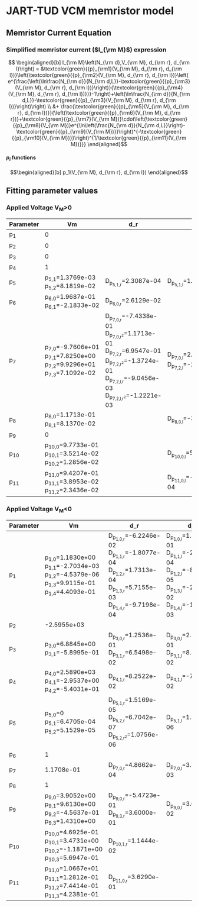 # JART-TUD VCM memristor model

## Memristor Current Equation
### Simplified memristor current ($I_{\rm M}$) expression

```math
 \begin{aligned}[b]
  I_{\rm M}\left(N_{\rm d},V_{\rm M}, d_{\rm r}, d_{\rm l}\right) = &\textcolor{green}{{p}_{\rm1}(V_{\rm M}, d_{\rm r}, d_{\rm l})}\left(\textcolor{green}{{p}_{\rm2}(V_{\rm M}, d_{\rm r}, d_{\rm l})}\left( e^{\frac{\left(\ln\frac{N_{\rm d}}{N_{\rm d,L}}-\textcolor{green}{{p}_{\rm3}(V_{\rm M}, d_{\rm r}, d_{\rm l})}\right)}{\textcolor{green}{{p}_{\rm4}(V_{\rm M}, d_{\rm r}, d_{\rm l})}}}-1\right)+\left(\ln\frac{N_{\rm d}}{N_{\rm d,L}}-\textcolor{green}{{p}_{\rm3}(V_{\rm M}, d_{\rm r}, d_{\rm l})}\right)\right) \\ &+ \frac{\textcolor{green}{{p}_{\rm5}(V_{\rm M}, d_{\rm r}, d_{\rm l})}}{\left(\textcolor{green}{{p}_{\rm6}(V_{\rm M}, d_{\rm r})}+\textcolor{green}{{p}_{\rm7}(V_{\rm M})}\cdot\left(\textcolor{green}{{p}_{\rm8}(V_{\rm M})}e^{\ln\left(\frac{N_{\rm d}}{N_{\rm d,L}}\right)-\textcolor{green}{{p}_{\rm9}(V_{\rm M})}}\right)^{-\textcolor{green}{{p}_{\rm10}(V_{\rm M})}}\right)^{1/\textcolor{green}{{p}_{\rm11}(V_{\rm M})}}}
  \end{aligned}
  ```
#### $p_i$ functions
```math
\begin{aligned}[b]
p_1(V_{\rm M}, d_{\rm r}, d_{\rm l})
\end{aligned}
```

## Fitting parameter values
### Applied Voltage V<sub>M</sub>>0
<table>
    <thead>
        <tr>
            <th>Parameter</th>
            <th>Vm</th>
            <th>d_r</th>
            <th>d_l</th>
        </tr>
    </thead>
    <tbody>
        <tr>
            <td>p<sub>1</sub></td>
            <td>0</td>
            <td></td>
            <td></td>
        </tr>
        <tr>
            <td>p<sub>2</sub></td>
            <td>0</td>
            <td></td>
            <td></td>
        </tr>
        <tr>
            <td>p<sub>3</sub></td>
            <td>0</td>
            <td></td>
            <td></td>
        </tr>
        <tr>
            <td>p<sub>4</sub></td>
            <td>1</td>
            <td></td>
            <td></td>
        </tr>
        <tr>
            <td>p<sub>5</sub></td>
            <td>
                p<sub>5,1</sub>=1.3769e-03 <br>
                p<sub>5,2</sub>=8.1819e-02
            </td>
            <td>
                D<sub>p<sub>5,1,r</sub></sub>=2.3087e-04
            </td>
            <td>
                D<sub>p<sub>5,1,l</sub></sub>=1.3293e-07
            </td>
        </tr>
        <tr>
            <td>p<sub>6</sub></td>
            <td>
                p<sub>6,0</sub>=1.9687e-01 <br>
                p<sub>6,1</sub>=-2.1833e-02
            </td>
            <td>
                D<sub>p<sub>6,0,r</sub></sub>=2.6129e-02
            </td>
            <td>
            </td>
        </tr>
        <tr>
            <td>p<sub>7</sub></td>
            <td>
                p<sub>7,0</sub>=-9.7606e+01 <br>
                p<sub>7,1</sub>=7.8250e+00 <br>
                p<sub>7,2</sub>=9.9296e+01 <br>
                p<sub>7,3</sub>=7.1092e-02
            </td>
            <td>
                D<sub>p<sub>7,0,r</sub></sub>=-7.4338e-01 <br/>
                D<sub>p<sub>7,0,r<sup>2</sup></sub></sub>=1.1713e-01 <br/>
                D<sub>p<sub>7,2,r</sub></sub>=6.9547e-01 <br/>
                D<sub>p<sub>7,2,r<sup>2</sup></sub></sub>=-1.3724e-01 <br/>
                D<sub>p<sub>7,2,l,r</sub></sub>=-9.0456e-03 <br/>
                D<sub>p<sub>7,2,l,r<sup>2</sup></sub></sub>=-1.2221e-03
            </td>
            <td>
                D<sub>p<sub>7,0,l</sub></sub>=2.4377e+00 <br/>
                D<sub>p<sub>7,2,l</sub></sub>=-2.3728e+00
            </td>
        </tr>
        <tr>
            <td>p<sub>8</sub></td>
            <td>
                p<sub>8,0</sub>=1.1713e-01 <br>
                p<sub>8,1</sub>=8.1370e-02
            </td>
            <td></td>
            <td>
                D<sub>p<sub>8,0,l</sub></sub>=-3.8320e-03
            </td>
        </tr>
        <tr>
            <td>p<sub>9</sub></td>
            <td>0</td>
            <td></td>
            <td></td>
        </tr>
        <tr>
            <td>p<sub>10</sub></td>
            <td>
                p<sub>10,0</sub>=9.7733e-01 <br>
                p<sub>10,1</sub>=3.5214e-02 <br>
                p<sub>10,2</sub>=1.2856e-02
            </td>
            <td></td>
            <td>
                D<sub>p<sub>10,0,l</sub></sub>=5.9623e-05
            </td>
        </tr>
        <tr>
            <td>p<sub>11</sub></td>
            <td>
                p<sub>11,0</sub>=9.4207e-01 <br>
                p<sub>11,1</sub>=3.8953e-02 <br>
                p<sub>11,2</sub>=2.3436e-02
            </td>
            <td></td>
            <td>
                D<sub>p<sub>11,0,l</sub></sub>=-6.7239e-04
            </td>
        </tr>
    </tbody>
</table>

### Applied Voltage V<sub>M</sub><0
<table>
    <thead>
        <tr>
            <th>Parameter</th>
            <th>Vm</th>
            <th>d_r</th>
            <th>d_l</th>
        </tr>
    </thead>
    <tbody>
        <tr>
            <td>p<sub>1</sub></td>
            <td>
                p<sub>1,0</sub>=1.1830e+00 <br>
                p<sub>1,1</sub>=-2.7034e-03 <br>
                p<sub>1,2</sub>=-4.5379e-06 <br>
                p<sub>1,3</sub>=9.9115e-01 <br>
                p<sub>1,4</sub>=4.4093e-01
            </td>
            <td>
                D<sub>p<sub>1,0,r</sub></sub>=-6.2246e-02 <br>
                D<sub>p<sub>1,1,r</sub></sub>=-1.8077e-04 <br>
                D<sub>p<sub>1,2,r</sub></sub>=1.7313e-04 <br>
                D<sub>p<sub>1,3,r</sub></sub>=5.7155e-03 <br>
                D<sub>p<sub>1,4,r</sub></sub>=-9.7198e-04
            </td>
            <td>
                D<sub>p<sub>1,0,l</sub></sub>=1.1419e-01 <br>
                D<sub>p<sub>1,1,l</sub></sub>=-2.0831e-04 <br>
                D<sub>p<sub>1,2,l</sub></sub>=-8.9677e-05 <br>
                D<sub>p<sub>1,3,l</sub></sub>=-2.3237e-02 <br>
                D<sub>p<sub>1,4,l</sub></sub>=-1.8507e-03
            </td>
        </tr>
        <tr>
            <td>p<sub>2</sub></td>
            <td>-2.5955e+03</td>
            <td></td>
            <td></td>
        </tr>
        <tr>
            <td>p<sub>3</sub></td>
            <td>
                p<sub>3,0</sub>=6.8845e+00 <br>
                p<sub>3,1</sub>=-5.8995e-01
            </td>
            <td>
                D<sub>p<sub>3,0,r</sub></sub>=1.2536e-01 <br>
                D<sub>p<sub>3,1,r</sub></sub>=6.5498e-02
            </td>
            <td>
                D<sub>p<sub>3,0,l</sub></sub>=2.5983e-01 <br>
                D<sub>p<sub>3,1,l</sub></sub>=8.5666e-02
            </td>
        </tr>
        <tr>
            <td>p<sub>4</sub></td>
            <td>
                p<sub>4,0</sub>=2.5890e+03 <br>
                p<sub>4,1</sub>=-2.9537e+00 <br>
                p<sub>4,2</sub>=-5.4031e-01
            </td>
            <td>
                D<sub>p<sub>4,1,r</sub></sub>=8.2522e-02
            </td>
            <td>
                D<sub>p<sub>4,1,l</sub></sub>=-7.2255e-02
            </td>
        </tr>
        <tr>
            <td>p<sub>5</sub></td>
            <td>
                p<sub>5,0</sub>=0 <br>
                p<sub>5,1</sub>=6.4705e-04 <br>
                p<sub>5,2</sub>=5.1529e-05
            </td>
            <td>
                D<sub>p<sub>5,1,r</sub></sub>=1.5169e-05 <br>
                D<sub>p<sub>5,2,r</sub></sub>=6.7042e-07 <br>
                D<sub>p<sub>5,2,r<sup>2</sup></sub></sub>=1.0756e-06
            </td>
            <td>
                D<sub>p<sub>5,1,l</sub></sub>=1.3260e-06
            </td>
        </tr>
        <tr>
            <td>p<sub>6</sub></td>
            <td>
                1
            </td>
            <td>
            </td>
            <td>
            </td>
        </tr>
        <tr>
            <td>p<sub>7</sub></td>
            <td>
                1.1708e-01
            </td>
            <td>
                D<sub>p<sub>7,0,r</sub></sub>=4.8662e-04
            </td>
            <td>
                D<sub>p<sub>7,0,l</sub></sub>=3.7351e-03
            </td>
        </tr>
        <tr>
            <td>p<sub>8</sub></td>
            <td>
                1
            </td>
            <td></td>
            <td>
            </td>
        </tr>
        <tr>
            <td>p<sub>9</sub></td>
            <td>
                p<sub>9,0</sub>=3.9052e+00 <br>
                p<sub>9,1</sub>=9.6130e+00 <br>
                p<sub>9,2</sub>=-4.5637e-01 <br>
                p<sub>9,3</sub>=1.4310e+00
            </td>
            <td>
                D<sub>p<sub>9,0,r</sub></sub>=-5.4723e-01 <br/>
                D<sub>p<sub>9,3,r</sub></sub>=3.6000e-01
            </td>
            <td>
                D<sub>p<sub>9,0,l</sub></sub>=3.6802e-02
            </td>
        </tr>
        <tr>
            <td>p<sub>10</sub></td>
            <td>
                p<sub>10,0</sub>=4.6925e-01 <br>
                p<sub>10,1</sub>=3.4731e+00 <br>
                p<sub>10,2</sub>=-1.1871e+00 <br>
                p<sub>10,3</sub>=5.6947e-01
            </td>
            <td>
                D<sub>p<sub>10,1,r</sub></sub>=1.1444e-02
            </td>
            <td>
            </td>
        </tr>
        <tr>
            <td>p<sub>11</sub></td>
            <td>
                p<sub>11,0</sub>=1.0667e+01 <br>
                p<sub>11,1</sub>=1.2812e-01 <br>
                p<sub>11,2</sub>=7.4414e-01 <br>
                p<sub>11,3</sub>=4.2381e-01 
            </td>
            <td>
                D<sub>p<sub>11,0,r</sub></sub>=3.6290e-01
            </td>
            <td>
            </td>
        </tr>
    </tbody>
</table>

